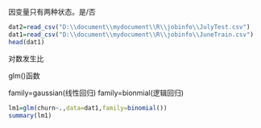因变量只有两种状态。是/否

```r
dat2=read_csv("D:\\document\\mydocument\\R\\jobinfo\\JulyTest.csv")
dat1=read_csv("D:\\document\\mydocument\\R\\jobinfo\\JuneTrain.csv")  
head(dat1)
```

对数发生比


glm()函数

family=gaussian(线性回归)
family=bionmial(逻辑回归)

```r
lm1=glm(churn~.,data=dat1,family=binomial())
summary(lm1)
```
